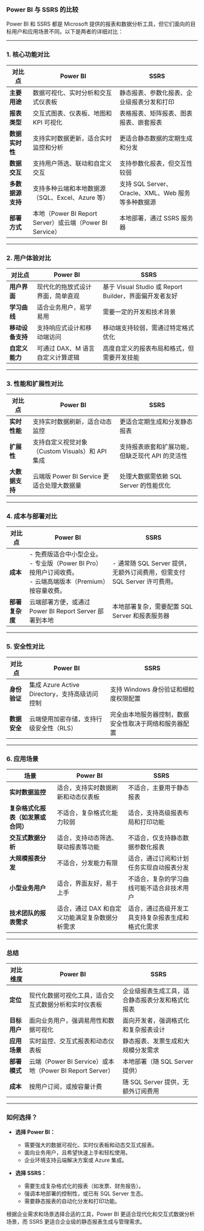 ### **Power BI 与 SSRS 的比较**

Power BI 和 SSRS 都是 Microsoft 提供的报表和数据分析工具，但它们面向的目标用户和应用场景不同。以下是两者的详细对比：

---

### **1. 核心功能对比**

| **对比点**               | **Power BI**                                           | **SSRS**                                               |
|--------------------------|-------------------------------------------------------|-------------------------------------------------------|
| **主要用途**              | 数据可视化、实时分析和交互式仪表板                      | 静态报表、参数化报表、企业级报表分发和打印                     |
| **报表类型**              | 交互式图表、仪表板、地图和 KPI 可视化                  | 表格报表、矩阵报表、图表报表、嵌套报表                        |
| **数据实时性**            | 支持实时数据更新，适合实时监控和分析                    | 更适合静态数据的定期生成和分发                               |
| **数据交互**              | 支持用户筛选、联动和自定义交互                          | 支持参数化报表，但交互性较弱                                |
| **多数据源支持**           | 支持多种云端和本地数据源（SQL、Excel、Azure 等）        | 支持 SQL Server、Oracle、XML、Web 服务等多种数据源         |
| **部署方式**              | 本地（Power BI Report Server）或云端（Power BI Service） | 本地部署，通过 SSRS 服务器                                |

---

### **2. 用户体验对比**

| **对比点**               | **Power BI**                                           | **SSRS**                                               |
|--------------------------|-------------------------------------------------------|-------------------------------------------------------|
| **用户界面**              | 现代化的拖放式设计界面，简单直观                         | 基于 Visual Studio 或 Report Builder，界面偏开发者友好  |
| **学习曲线**              | 适合业务用户，易学易用                                  | 需要一定的开发和技术背景                                 |
| **移动设备支持**           | 支持响应式设计和移动端访问                              | 移动端支持较弱，需通过特定格式优化                          |
| **自定义能力**            | 可通过 DAX、M 语言自定义计算逻辑                        | 高度自定义的报表布局和格式，但需要开发技能                   |

---

### **3. 性能和扩展性对比**

| **对比点**               | **Power BI**                                           | **SSRS**                                               |
|--------------------------|-------------------------------------------------------|-------------------------------------------------------|
| **实时性能**              | 支持实时数据刷新，适合动态监控                          | 更适合定期生成和分发静态报表                              |
| **扩展性**               | 支持自定义视觉对象（Custom Visuals）和 API 集成         | 支持报表嵌套和扩展功能，但缺乏现代 API 的灵活性               |
| **大数据支持**            | 云端版 Power BI Service 更适合处理大数据量               | 处理大数据需依赖 SQL Server 的性能优化                      |

---

### **4. 成本与部署对比**

| **对比点**               | **Power BI**                                           | **SSRS**                                               |
|--------------------------|-------------------------------------------------------|-------------------------------------------------------|
| **成本**                 | - 免费版适合中小型企业。<br>- 专业版（Power BI Pro）按用户订阅收费。<br>- 云端高端版本（Premium）按容量收费。 | - 通常随 SQL Server 提供，无额外订阅费用，但需支付 SQL Server 许可费用。 |
| **部署复杂度**            | 云端部署方便，或通过 Power BI Report Server 部署到本地     | 本地部署复杂，需要配置 SQL Server 和报表服务器                 |

---

### **5. 安全性对比**

| **对比点**               | **Power BI**                                           | **SSRS**                                               |
|--------------------------|-------------------------------------------------------|-------------------------------------------------------|
| **身份验证**              | 集成 Azure Active Directory，支持高级访问控制            | 支持 Windows 身份验证和细粒度权限配置                      |
| **数据安全**              | 云端使用加密存储，支持行级安全性（RLS）                  | 完全由本地服务器控制，数据安全性取决于网络和服务器配置          |

---

### **6. 应用场景**

| **场景**                               | **Power BI**                                  | **SSRS**                                             |
|----------------------------------------|----------------------------------------------|-----------------------------------------------------|
| **实时数据监控**                        | 适合，支持实时数据刷新和动态仪表板                  | 不适合，主要用于静态报表                                |
| **复杂格式化报表（如发票或合同）**         | 不适合，复杂格式化能力较弱                        | 适合，支持高级报表布局和打印功能                          |
| **交互式数据分析**                      | 适合，支持动态筛选、联动报表等功能                  | 不适合，仅支持静态数据参数化报表                         |
| **大规模报表分发**                      | 不适合，分发能力有限                             | 适合，通过订阅和计划任务实现自动报表分发                     |
| **小型业务用户**                        | 适合，界面友好，易于上手                           | 不适合，复杂的学习曲线可能不适合非技术用户                   |
| **技术团队的报表需求**                   | 适合，通过 DAX 和自定义功能满足复杂数据分析需求       | 适合，通过高级开发工具支持复杂报表生成和格式化需求              |

---

### **总结**

| **对比维度**      | **Power BI**                                  | **SSRS**                                    |
|-------------------|----------------------------------------------|--------------------------------------------|
| **定位**          | 现代化数据可视化工具，适合交互式数据分析和实时仪表板    | 企业级报表生成工具，适合静态报表分发和格式化报表       |
| **目标用户**      | 面向业务用户，强调易用性和数据可视化            | 面向开发者，强调格式化和复杂报表设计            |
| **应用场景**      | 实时监控、交互式报表和动态仪表板               | 静态报表、发票生成和大规模分发需求             |
| **部署模式**      | 云端（Power BI Service）或本地（Power BI Report Server） | 本地部署（随 SQL Server 提供）           |
| **成本**          | 按用户订阅，或按容量计费                      | 随 SQL Server 提供，无额外订阅费用            |

---

### **如何选择？**

- **选择 Power BI：**
  - 需要强大的数据可视化、实时仪表板和动态交互式报表。
  - 面向业务用户，且希望快速上手和轻松使用。
  - 企业环境支持云端解决方案或 Azure 集成。

- **选择 SSRS：**
  - 需要生成复杂格式化的报表（如发票、财务报告）。
  - 强调本地部署的控制性，或已有 SQL Server 生态。
  - 需要静态报表的自动化分发和打印功能。

根据企业需求和场景选择合适的工具，Power BI 更适合现代化和交互式数据分析场景，而 SSRS 更适合企业级的静态报表生成与管理需求。

